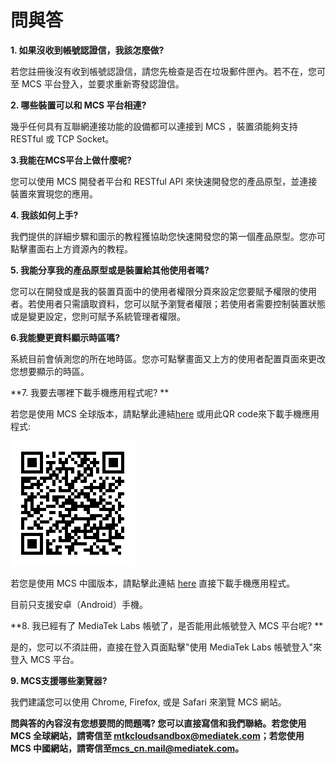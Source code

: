 # 問與答

**1. 如果沒收到帳號認證信，我該怎麼做?**

若您註冊後沒有收到帳號認證信，請您先檢查是否在垃圾郵件匣內。若不在，您可至 MCS 平台登入，並要求重新寄發認證信。


**2. 哪些裝置可以和 MCS 平台相連?**

幾乎任何具有互聯網連接功能的設備都可以連接到 MCS ，裝置須能夠支持 RESTful 或 TCP Socket。


**3.我能在MCS平台上做什麼呢?**

您可以使用 MCS 開發者平台和 RESTful API 來快速開發您的產品原型，並連接裝置來實現您的應用。

**4. 我該如何上手?**

我們提供的詳細步驟和圖示的教程獲協助您快速開發您的第一個產品原型。您亦可點擊畫面右上方資源內的教程。

**5. 我能分享我的產品原型或是裝置給其他使用者嗎?**

您可以在開發或是我的裝置頁面中的使用者權限分頁來設定您要賦予權限的使用者。若使用者只需讀取資料，您可以賦予瀏覽者權限；若使用者需要控制裝置狀態或是變更設定，您則可賦予系統管理者權限。


**6.我能變更資料顯示時區嗎?**

系統目前會偵測您的所在地時區。您亦可點擊畫面又上方的使用者配置頁面來更改您想要顯示的時區。

**7. 我要去哪裡下載手機應用程式呢? **

若您是使用 MCS 全球版本，請點擊此連結[here](https://play.google.com/store/apps/details?id=com.mediatek.iotcloud) 或用此QR code來下載手機應用程式:

![](../images/Mobile_application/img_mobileapplication_00.png)

若您是使用 MCS 中國版本，請點擊此連結 [here](https://s3.cn-north-1.amazonaws.com.cn/mtk.linkit/mcs-latest-production-release.apk) 直接下載手機應用程式。


目前只支援安卓（Android）手機。

**8. 我已經有了 MediaTek Labs 帳號了，是否能用此帳號登入 MCS 平台呢? **

是的，您可以不須註冊，直接在登入頁面點擊"使用 MediaTek Labs 帳號登入"來登入 MCS 平台。


**9. MCS支援哪些瀏覽器?**

我們建議您可以使用 Chrome, Firefox, 或是 Safari 來瀏覽 MCS 網站。


**問與答的內容沒有您想要問的問題嗎? 您可以直接寫信和我們聯絡。若您使用 MCS 全球網站，請寄信至 <mtkcloudsandbox@mediatek.com>；若您使用 MCS 中國網站，請寄信至<mcs_cn.mail@mediatek.com>。**
